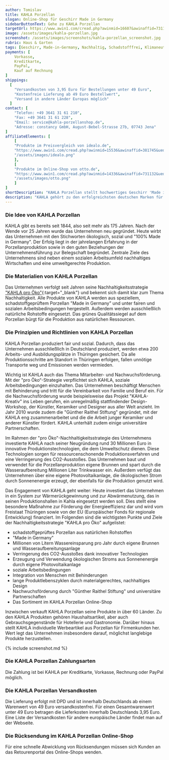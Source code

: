 ```yaml
---
author: Tomislav
title: KAHLA Porzellan
slogan: Online-Shop für Geschirr Made in Germany
sidebarButtonText: Gehe zu KAHLA Porzellan
targetUrl: https://www.awin1.com/cread.php?awinmid=16607&awinaffid=731132
image: /assets/images/kahla-porzellan.jpg
screenshot: /assets/images/screenshots/kahla-porzellan_screenshot.jpg
rubric: Haus & Garten
tags: [Geschirr, Made-in-Germany, Nachhaltig, Schadstofffrei, Klimaneutral, Wiederverwendbar, BPA-Frei]
payments: [
    Vorkasse,
    Kreditkarte,
    PayPal,
    Kauf auf Rechnung
]
shippings:
  [
    "Versandkosten von 3,95 Euro für Bestellungen unter 49 Euro",
    "Kostenfreie Lieferung ab 49 Euro Bestellwert",
    "Versand in andere Länder Europas möglich"
  ]
contact: [
    "Telefon: +49 3641 31 61 210", 
    "Fax: +49 3641 31 61 228",
    "Email: service@kahla-porzellanshop.de",
    "Adresse: constancy GmbH, August-Bebel-Strasse 27b, 07743 Jena"
]
affiliateElements: [
    [
    "Produkte im Preisvergleich von idealo.de", 
    "https://www.awin1.com/cread.php?awinmid=15536&awinaffid=381745&ued=https%3A%2F%2Fwww.idealo.de%2Fpreisvergleich%2FMainSearchProductCategory.html%3Fq%3Dkahla", 
    "/assets/images/idealo.png"
    ],
    [
    "Produkte im Online-Shop von otto.de", 
    "https://www.awin1.com/cread.php?awinmid=14336&awinaffid=731132&ued=https%3A%2F%2Fwww.otto.de%2Fsuche%2Fkahla%2F", 
    "/assets/images/otto.png"
    ]
]
shortDescription: "KAHLA Porzellan stellt hochwertiges Geschirr 'Made in Germany' aus schadstoffgeprüften, natürlichen Rohstoffen her und bürgt dafür mit seinem Qualitätssiegel."
description: "KAHLA gehört zu den erfolgreichsten deutschen Marken für Porzellanprodukte. Das Unternehmen stellt Porzellan aus schadstoffgeprüften, natürlichen Rohstoffen her und bürgt dafür mit seinem grünen Qualitätssiegel."
---
```


### Die Idee von KAHLA Porzellan

KAHLA gibt es bereits seit 1844, also seit mehr als 175 Jahren. Nach der Wende vor 25 Jahren wurde das Unternehmen neu gegründet. Heute wirbt das Unternehmen mit den Stichworten ökologisch, sozial und "100% Made in Germany". Der Erfolg liegt in der jahrelangen Erfahrung in der Porzellanproduktion sowie in den guten Beziehungen der Unternehmensführung zur Belegschaft begründet. Zentrale Ziele des Unternehmens sind neben einem sozialen Arbeitsumfeld nachhaltiges Wirtschaften und eine umweltgerechte Produktion.

### Die Materialien von KAHLA Porzellan

Das Unternehmen verfolgt seit Jahren seine Nachhaltigkeitsstrategie ["KAHLA pro Öko"](https://www.kahla-porzellanshop.de/made-in-germany){:target="_blank"} und bekennt sich damit klar zum Thema Nachhaltigkeit. Alle Produkte von KAHLA werden aus speziellem, schadstoffgeprüftem Porzellan "Made in Germany" und unter fairen und sozialen Arbeitsbedingungen hergestellt. Außerdem werden ausschließlich natürliche Rohstoffe eingesetzt. Das grünes Qualitätssiegel auf dem Porzellan bürgt für die Produktion aus natürlichen Ressourcen.

### Die Prinzipien und Richtlinien von KAHLA Porzellan

KAHLA Porzellan produziert fair und sozial. Dadurch, dass das Unternehmen ausschließlich in Deutschland produziert, werden etwa 200 Arbeits- und Ausbildungsplätze in Thüringen gesichert. Da alle Produktionsschritte am Standort in Thüringen erfolgen, fallen unnötige Transporte weg und Emissionen werden vermieden.

Wichtig ist KAHLA auch das Thema Mitarbeiter- und Nachwuchsförderung. Mit der "pro Öko“-Strategie verpflichtet sich KAHLA, soziale Arbeitsbedingungen einzuhalten. Das Unternehmen beschäftigt Menschen mit Behinderung und tritt für die Vereinbarkeit von Familie und Beruf ein. Für die Nachwuchsförderung wurde beispielsweise das Projekt "KAHLA-Kreativ" ins Leben gerufen, ein unregelmäßig stattfindender Design-Workshop, der Künstler, Keramiker und Designer aus aller Welt anzieht. Im Jahr 2010 wurde zudem die "Günther Raithel Stiftung" gegründet, mit der KAHLA eng zusammenarbeitet und die die Arbeit junger Keramiker und anderer Künstler fördert. KAHLA unterhält zudem einige universitäre Partnerschaften.

Im Rahmen der "pro Öko"-Nachhaltigkeitsstrategie des Unternehmens investierte KAHLA nach seiner Neugründung rund 30 Millionen Euro in innovative Produktionstechnologien, die dem Umweltschutz dienen. Diese Technologien sorgen für ressourcenschonende Produktionsverfahren und eine Verringerung des CO2-Ausstoßes. Das Unternehmen baut und verwendet für die Porzellanproduktion eigene Brunnen und spart durch die Wasseraufbereitung Millionen Liter Trinkwasser ein. Außerdem verfügt das Unternehmen über eine eigene Photovoltaikanlage, die ökologischen Strom durch Sonnenenergie erzeugt, der ebenfalls für die Produktion genutzt wird. 

Das Engagement von KAHLA geht weiter: Heute investiert das Unternehmen in ein System zur Wärmerückgewinnung und zur Abwärmenutzung, das in seinen Produktionshallen in Kahla eingesetzt werden soll. Dies stellt eine besondere Maßnahme zur Förderung der Energieeffizienz dar und wird vom Freistaat Thüringen sowie von der EU (Europäischer Fonds für regionale Entwicklung) finanziert.
Im Folgenden sind die wichtigsten Punkte und Ziele der Nachhaltigkeitsstrategie "KAHLA pro Öko" aufgelistet:

- schadstoffgeprüftes Porzellan aus natürlichen Rohstoffen
- "Made in Germany"
- Millionen von Litern Wassereinsparung pro Jahr durch eigene Brunnen und Wasseraufbereitungsanlage
- Verringerung des CO2-Ausstoßes dank innovativer Technologien
- Erzeugung und Verwendung ökologischen Stroms aus Sonnenenergie durch eigene Photovoltaikanlage
- soziale Arbeitsbedingungen
- Integration von Menschen mit Behinderungen
- lange Produktlebenszyklen durch materialgerechtes, nachhaltiges Design
- Nachwuchsförderung durch "Günther Raithel Stiftung" und universitäre Partnerschaften
- Das Sortiment im KAHLA Porzellan Online-Shop

Inzwischen verkauft KAHLA Porzellan seine Produkte in über 60 Länder. Zu den KAHLA Produkten gehören Haushaltsartikel, aber auch Gebrauchsgegenstände für Hotellerie und Gastronomie. Darüber hinaus stellt KAHLA individuelle Werbeartikel aus Porzellan für Firmenkunden her. Wert legt das Unternehmen insbesondere darauf, möglichst langlebige Produkte herzustellen.

{% include screenshot.md %}

### Die KAHLA Porzellan Zahlungsarten

Die Zahlung ist bei KAHLA per Kreditkarte, Vorkasse, Rechnung oder PayPal möglich. 

### Die KAHLA Porzellan Versandkosten

Die Lieferung erfolgt mit DPD und ist innerhalb Deutschlands ab einem Warenwert von 49 Euro versandkostenfrei. Für einen Gesamtwarenwert unter 49 Euro betragen die Lieferkosten innerhalb Deutschlands 3,95 Euro. Eine Liste der Versandkosten für andere europäische Länder findet man auf der Webseite.

### Die Rücksendung im KAHLA Porzellan Online-Shop

Für eine schnelle Abwicklung von Rücksendungen müssen sich Kunden an das Retourenportal des Online-Shops wenden.